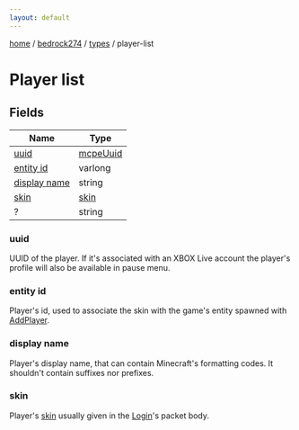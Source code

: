 ```yaml
---
layout: default
---
```


[home](/)  /  [bedrock274](/protocol/bedrock274)  /  [types](/protocol/bedrock274/types)  /  player-list

# Player list

## Fields

Name | Type
---|---
[uuid](#uuid) | [mcpeUuid](/protocol/bedrock274/types/mcpe-uuid)
[entity id](#entity-id) | varlong
[display name](#display-name) | string
[skin](#skin) | [skin](/protocol/bedrock274/types/skin)
? | string

### uuid

UUID of the player. If it's associated with an XBOX Live account the player's profile will also be available in pause menu.

### entity id

Player's id, used to associate the skin with the game's entity spawned with [AddPlayer](#play_add-player).

### display name

Player's display name, that can contain Minecraft's formatting codes. It shouldn't contain suffixes nor prefixes.

### skin

Player's [skin](http://minecraft.gamepedia.com/Skin) usually given in the [Login](#play_login)'s packet body.

